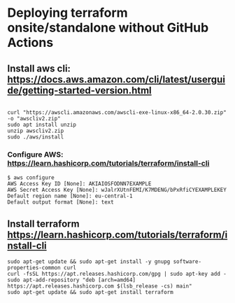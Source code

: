 # Deploying terraform onsite/standalone without GitHub Actions

## Install aws cli:  https://docs.aws.amazon.com/cli/latest/userguide/getting-started-version.html
```

curl "https://awscli.amazonaws.com/awscli-exe-linux-x86_64-2.0.30.zip" -o "awscliv2.zip"
sudo apt install unzip
unzip awscliv2.zip
sudo ./aws/install
```
### Configure AWS: https://learn.hashicorp.com/tutorials/terraform/install-cli
```
$ aws configure
AWS Access Key ID [None]: AKIAIOSFODNN7EXAMPLE
AWS Secret Access Key [None]: wJalrXUtnFEMI/K7MDENG/bPxRfiCYEXAMPLEKEY
Default region name [None]: eu-central-1
Default output format [None]: text
```


## Install terraform https://learn.hashicorp.com/tutorials/terraform/install-cli

```
sudo apt-get update && sudo apt-get install -y gnupg software-properties-common curl
curl -fsSL https://apt.releases.hashicorp.com/gpg | sudo apt-key add -
sudo apt-add-repository "deb [arch=amd64] https://apt.releases.hashicorp.com $(lsb_release -cs) main"
sudo apt-get update && sudo apt-get install terraform
```

